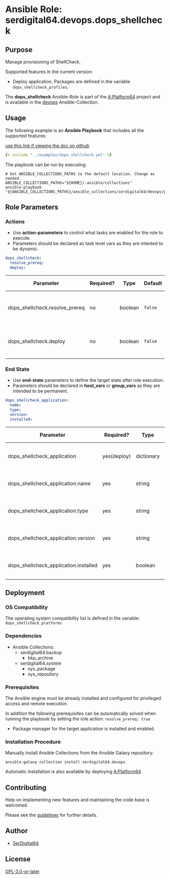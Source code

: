 # Ansible Role: serdigital64.devops.dops_shellcheck

## Purpose

Manage provisioning of ShellCheck.

Supported features in the current version:

- Deploy application. Packages are defined in the variable `dops_shellcheck_profiles`.

The **dops_shellcheck** Ansible-Role is part of the [A:Platform64](https://github.com/serdigital64/aplatform64) project and is available in the [devops](https://aplatform64.readthedocs.io/en/latest/collections/devops) Ansible-Collection.

## Usage

The following example is an **Ansible Playbook** that includes all the supported features:

[use this link if viewing the doc on github](https://github.com/aplatform64/devops/blob/main/playbooks/dops_shellcheck.yml)

```yaml
{% include "../examples/dops_shellcheck.yml" %}
```

The playbook can be run by executing:

```shell
# Set ANSIBLE_COLLECTIONS_PATHS to the default location. Change as needed.
ANSIBLE_COLLECTIONS_PATHS="${HOME}/.ansible/collections"
ansible-playbook "${ANSIBLE_COLLECTIONS_PATHS}/ansible_collections/serdigital64/devops/playbooks/dops_shellcheck.yml"
```

## Role Parameters

### Actions

- Use **action-parameters** to control what tasks are enabled for the role to execute.
- Parameters should be declared as task level vars as they are intented to be dynamic.

```yaml
dops_shellcheck:
  resolve_prereq:
  deploy:
```

| Parameter                      | Required? | Type    | Default | Purpose / Value                             |
| ------------------------------ | --------- | ------- | ------- | ------------------------------------------- |
| dops_shellcheck.resolve_prereq | no        | boolean | `false` | Enable automatic resolution of prequisites  |
| dops_shellcheck.deploy         | no        | boolean | `false` | Enable installation of application packages |

### End State

- Use **end-state** parameters to define the target state after role execution.
- Parameters should be declared in **host_vars** or **group_vars** as they are intended to be permanent.

```yaml
dops_shellcheck_application:
  name:
  type:
  version:
  installed:
```

| Parameter                             | Required?   | Type       | Default        | Purpose / Value                    |
| ------------------------------------- | ----------- | ---------- | -------------- | ---------------------------------- |
| dops_shellcheck_application           | yes(deploy) | dictionary |                | Set application package end state  |
| dops_shellcheck_application.name      | yes         | string     | `"shellcheck"` | Select application package name    |
| dops_shellcheck_application.type      | yes         | string     | `"distro"`     | Select application package type    |
| dops_shellcheck_application.version   | yes         | string     | `"latest"`     | Select application package version |
| dops_shellcheck_application.installed | yes         | boolean    | `true`         | Set application package end state  |

## Deployment

### OS Compatibility

The operating system compatibility list is defined in the variable: `dops_shellcheck_platforms`

### Dependencies

- Ansible Collections:
  - serdigital64.backup
    - bkp_archive
  - serdigital64.system
    - sys_package
    - sys_repository

### Prerequisites

The Ansible engine must be already installed and configured for privileged access and remote execution.

In addition the following prerequisites can be automatically solved when running the playbook by setting the role action: `resolve_prereq: true`

- Package manager for the target application is installed and enabled.

### Installation Procedure

Manually install Ansible Collections from the Ansible Galaxy repository:

```shell
ansible-galaxy collection install serdigital64.devops
```

Automatic installation is also available by deploying [A:Platform64](https://aplatform64.readthedocs.io/en/latest/#deployment)

## Contributing

Help on implementing new features and maintaining the code base is welcomed.

Please see the [guidelines](https://aplatform64.readthedocs.io/en/latest/contributing/CONTRIBUTING) for further details.

## Author

- [SerDigital64](https://serdigital64.github.io/)

## License

[GPL-3.0-or-later](https://www.gnu.org/licenses/gpl-3.0.txt)
